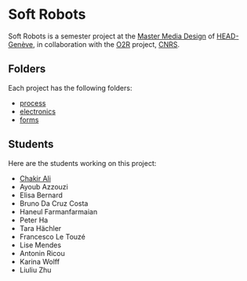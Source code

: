 # Soft Robots
Soft Robots is a semester project at the [Master Media Design]() of [HEAD-Genève](http://hesge.ch/head), in collaboration with the [O2R]() project, [CNRS]().

## Folders
Each project has the following folders:
- [process](/process/)
- [electronics](/electronics/)
- [forms](/forms/)

## Students
Here are the students working on this project:
- [Chakir Ali]()
- Ayoub Azzouzi
- Elisa Bernard
- Bruno Da Cruz Costa
- Haneul Farmanfarmaian
- Peter Ha
- Tara Hächler
- Francesco Le Touzé
- Lise Mendes
- Antonin Ricou
- Karina Wolff
- Liuliu Zhu
